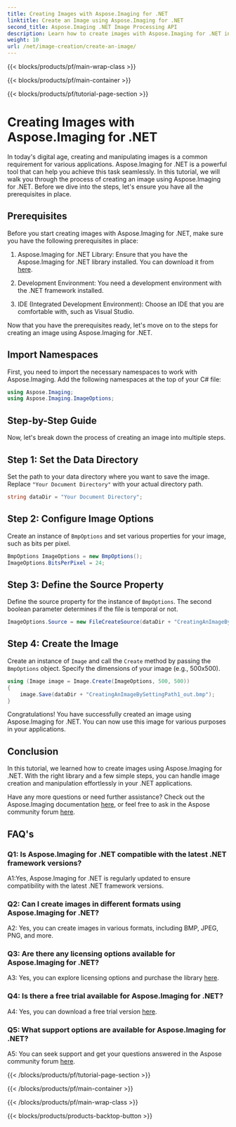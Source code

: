 ```yaml
---
title: Creating Images with Aspose.Imaging for .NET
linktitle: Create an Image using Aspose.Imaging for .NET
second_title: Aspose.Imaging .NET Image Processing API
description: Learn how to create images with Aspose.Imaging for .NET in this comprehensive tutorial.
weight: 10
url: /net/image-creation/create-an-image/
---
```


{{< blocks/products/pf/main-wrap-class >}}

{{< blocks/products/pf/main-container >}}

{{< blocks/products/pf/tutorial-page-section >}}

# Creating Images with Aspose.Imaging for .NET

In today's digital age, creating and manipulating images is a common requirement for various applications. Aspose.Imaging for .NET is a powerful tool that can help you achieve this task seamlessly. In this tutorial, we will walk you through the process of creating an image using Aspose.Imaging for .NET. Before we dive into the steps, let's ensure you have all the prerequisites in place.

## Prerequisites

Before you start creating images with Aspose.Imaging for .NET, make sure you have the following prerequisites in place:

1. Aspose.Imaging for .NET Library: Ensure that you have the Aspose.Imaging for .NET library installed. You can download it from [here](https://releases.aspose.com/imaging/net/).

2. Development Environment: You need a development environment with the .NET framework installed.

3. IDE (Integrated Development Environment): Choose an IDE that you are comfortable with, such as Visual Studio.

Now that you have the prerequisites ready, let's move on to the steps for creating an image using Aspose.Imaging for .NET.

## Import Namespaces

First, you need to import the necessary namespaces to work with Aspose.Imaging. Add the following namespaces at the top of your C# file:


```csharp
using Aspose.Imaging;
using Aspose.Imaging.ImageOptions;
```

## Step-by-Step Guide

Now, let's break down the process of creating an image into multiple steps.

## Step 1: Set the Data Directory

Set the path to your data directory where you want to save the image. Replace `"Your Document Directory"` with your actual directory path.

```csharp
string dataDir = "Your Document Directory";
```

## Step 2: Configure Image Options

Create an instance of `BmpOptions` and set various properties for your image, such as bits per pixel.

```csharp
BmpOptions ImageOptions = new BmpOptions();
ImageOptions.BitsPerPixel = 24;
```

## Step 3: Define the Source Property

Define the source property for the instance of `BmpOptions`. The second boolean parameter determines if the file is temporal or not.

```csharp
ImageOptions.Source = new FileCreateSource(dataDir + "CreatingAnImageBySettingPath_out.bmp", false);
```

## Step 4: Create the Image

Create an instance of `Image` and call the `Create` method by passing the `BmpOptions` object. Specify the dimensions of your image (e.g., 500x500).

```csharp
using (Image image = Image.Create(ImageOptions, 500, 500))
{
    image.Save(dataDir + "CreatingAnImageBySettingPath1_out.bmp");
}
```

Congratulations! You have successfully created an image using Aspose.Imaging for .NET. You can now use this image for various purposes in your applications.

## Conclusion

In this tutorial, we learned how to create images using Aspose.Imaging for .NET. With the right library and a few simple steps, you can handle image creation and manipulation effortlessly in your .NET applications.

Have any more questions or need further assistance? Check out the Aspose.Imaging documentation [here](https://reference.aspose.com/imaging/net/), or feel free to ask in the Aspose community forum [here](https://forum.aspose.com/).

## FAQ's

### Q1: Is Aspose.Imaging for .NET compatible with the latest .NET framework versions?

A1:Yes, Aspose.Imaging for .NET is regularly updated to ensure compatibility with the latest .NET framework versions.

### Q2: Can I create images in different formats using Aspose.Imaging for .NET?

A2: Yes, you can create images in various formats, including BMP, JPEG, PNG, and more.

### Q3: Are there any licensing options available for Aspose.Imaging for .NET?

A3: Yes, you can explore licensing options and purchase the library [here](https://purchase.aspose.com/buy).

### Q4: Is there a free trial available for Aspose.Imaging for .NET?

A4: Yes, you can download a free trial version [here](https://releases.aspose.com/imaging/net/).

### Q5: What support options are available for Aspose.Imaging for .NET?

A5: You can seek support and get your questions answered in the Aspose community forum [here](https://forum.aspose.com/).

{{< /blocks/products/pf/tutorial-page-section >}}

{{< /blocks/products/pf/main-container >}}

{{< /blocks/products/pf/main-wrap-class >}}

{{< blocks/products/products-backtop-button >}}

